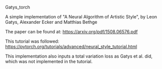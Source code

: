 Gatys_torch

A simple implementation of "A Neural Algorithm of Artistic Style", by Leon Gatys, Alexander Ecker and Matthias Bethge

The paper can be found at: https://arxiv.org/pdf/1508.06576.pdf

This tutorial was followed: https://pytorch.org/tutorials/advanced/neural_style_tutorial.html

This implementation also inputs a total variation loss as Gatys et al. did, which was not implemented in the tutorial.
